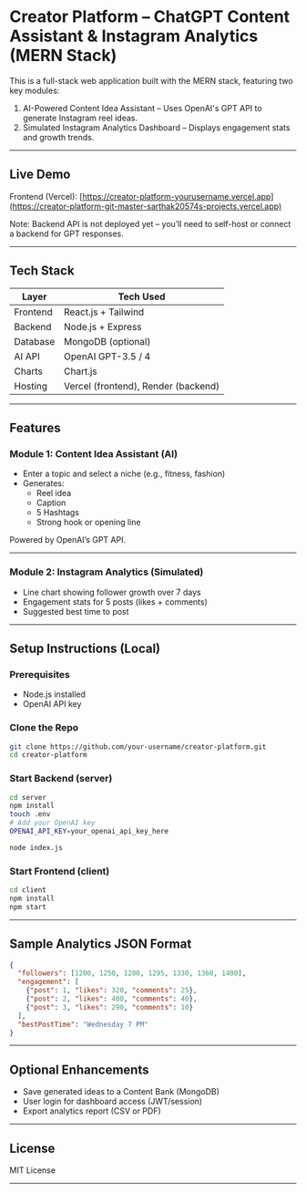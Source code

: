 
# Creator Platform – ChatGPT Content Assistant & Instagram Analytics (MERN Stack)

This is a full-stack web application built with the MERN stack, featuring two key modules:

1. AI-Powered Content Idea Assistant – Uses OpenAI's GPT API to generate Instagram reel ideas.
2. Simulated Instagram Analytics Dashboard – Displays engagement stats and growth trends.

---

## Live Demo

Frontend (Vercel): [https://creator-platform-yourusername.vercel.app](https://creator-platform-git-master-sarthak20574s-projects.vercel.app)

Note: Backend API is not deployed yet – you’ll need to self-host or connect a backend for GPT responses.

---

## Tech Stack

| Layer      | Tech Used            |
|------------|----------------------|
| Frontend   | React.js + Tailwind  |
| Backend    | Node.js + Express    |
| Database   | MongoDB (optional)   |
| AI API     | OpenAI GPT-3.5 / 4   |
| Charts     | Chart.js             |
| Hosting    | Vercel (frontend), Render (backend) |

---

## Features

### Module 1: Content Idea Assistant (AI)

- Enter a topic and select a niche (e.g., fitness, fashion)
- Generates:
  - Reel idea
  - Caption
  - 5 Hashtags
  - Strong hook or opening line

Powered by OpenAI’s GPT API.

---

### Module 2: Instagram Analytics (Simulated)

- Line chart showing follower growth over 7 days
- Engagement stats for 5 posts (likes + comments)
- Suggested best time to post

---

## Setup Instructions (Local)

### Prerequisites

- Node.js installed
- OpenAI API key

### Clone the Repo

```bash
git clone https://github.com/your-username/creator-platform.git
cd creator-platform
````

### Start Backend (server)

```bash
cd server
npm install
touch .env
# Add your OpenAI key
OPENAI_API_KEY=your_openai_api_key_here

node index.js
```

### Start Frontend (client)

```bash
cd client
npm install
npm start
```

---

## Sample Analytics JSON Format

```json
{
  "followers": [1200, 1250, 1280, 1295, 1330, 1360, 1400],
  "engagement": [
    {"post": 1, "likes": 320, "comments": 25},
    {"post": 2, "likes": 400, "comments": 40},
    {"post": 3, "likes": 290, "comments": 10}
  ],
  "bestPostTime": "Wednesday 7 PM"
}
```

---

## Optional Enhancements

* Save generated ideas to a Content Bank (MongoDB)
* User login for dashboard access (JWT/session)
* Export analytics report (CSV or PDF)

---

## License

MIT License

---
